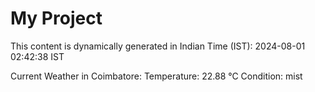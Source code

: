 # My Project

This content is dynamically generated in Indian Time (IST): 2024-08-01 02:42:38 IST


Current Weather in Coimbatore:
Temperature: 22.88 °C
Condition: mist
